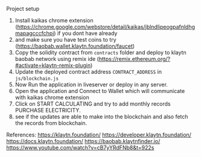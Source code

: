 Project setup

1) Install kaikas chrome extension (https://chrome.google.com/webstore/detail/kaikas/jblndlipeogpafnldhgmapagcccfchpi) if you dont have already
2)  and make sure you have test coins to try (https://baobab.wallet.klaytn.foundation/faucet)
3) Copy the solidity contract from `contracts` folder and deploy to klaytn baobab network using remix ide (https://remix.ethereum.org/?#activate=klaytn-remix-plugin)
4) Update the deployed contract address `CONTRACT_ADDRESS` in `js/blockchain.js` 
5) Now Run the application in liveserver or deploy in any server.
6) Open the application and Connect to Wallet which will communicate with kaikas chrome extension
7) Click on START CALCULATING and try to add monthly records PURCHASE ELECTRICITY.
8) see if the updates are able to make into the blockchain and also fetch the records from blockchain.

References:
https://klaytn.foundation/
https://developer.klaytn.foundation/
https://docs.klaytn.foundation/
https://baobab.klaytnfinder.io/
https://www.youtube.com/watch?v=cB7yYRdFNb8&t=922s